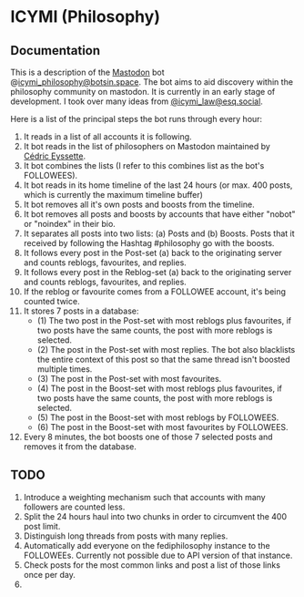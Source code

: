 # ICYMI (Philosophy)

## Documentation

This is a description of the [Mastodon](https://joinmastodon.org) bot @icymi_philosophy@botsin.space. The bot aims to aid discovery within the philosophy community on mastodon. It is currently in an early stage of development. I took over many ideas from [@icymi_law@esq.social](https://icymilaw.org/).

Here is a list of the principal steps the bot runs through every hour:

1. It reads in a list of all accounts it is following. 
2. It bot reads in the list of philosophers on Mastodon maintained by [Cédric Eyssette](https://eyssette.github.io/Mastodon-Philosophy/).
3. It bot combines the lists (I refer to this combines list as the bot's FOLLOWEES).
4. It bot reads in its home timeline of the last 24 hours (or max. 400 posts, which is currently the maximum timeline buffer)
5. It bot removes all it's own posts and boosts from the timeline.
6. It bot removes all posts and boosts by accounts that have either "nobot" or "noindex" in their bio.
7. It separates all posts into two lists: (a) Posts and (b) Boosts. Posts that it received by following the Hashtag #philosophy go with the boosts.
8. It follows every post in the Post-set (a) back to the originating server and counts reblogs, favourites, and replies.
9. It follows every post in the Reblog-set (a) back to the originating server and counts reblogs, favourites, and replies.
10. If the reblog or favourite comes from a FOLLOWEE account, it's being counted twice.
11. It stores 7 posts in a database:
    - (1) The two post in the Post-set with most reblogs plus favourites, if two posts have the same counts, the post with more reblogs is selected. 
    - (2) The post in the Post-set with most replies. The bot also blacklists the entire context of this post so that the same thread isn't boosted multiple times.
    - (3) The post in the Post-set with most favourites. 
    - (4) The post in the Boost-set with most reblogs plus favourites, if two posts have the same counts, the post with more reblogs is selected. 
    - (5) The post in the Boost-set with most reblogs by FOLLOWEES.
    - (6) The post in the Boost-set with most favourites by FOLLOWEES.
12. Every 8 minutes, the bot boosts one of those 7 selected posts and removes it from the database.


## TODO

1. Introduce a weighting mechanism such that accounts with many followers are counted less.
2. Split the 24 hours haul into two chunks in order to circumvent the 400 post limit.
3. Distinguish long threads from posts with many replies.
4. Automatically add everyone on the fediphilosophy instance to the FOLLOWEEs. Currently not possible due to API version of that instance.
5. Check posts for the most common links and post a list of those links once per day.
6. 
